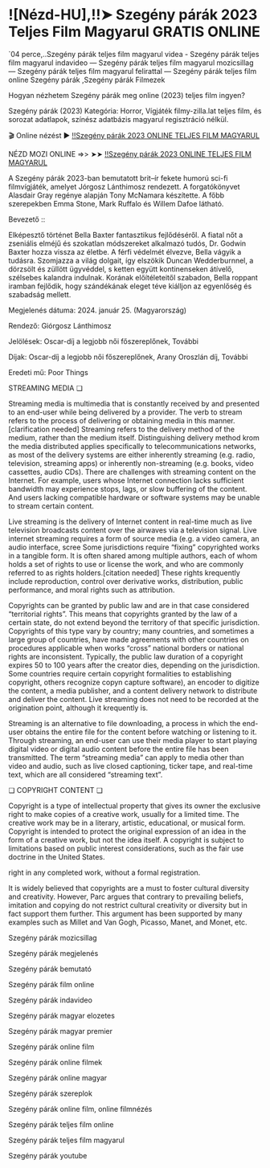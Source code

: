 # ![Nézd-HU],!!➤ Szegény párák 2023 Teljes Film Magyarul GRATIS ONLINE

`04 perce,..Szegény párák teljes film magyarul videa - Szegény párák teljes film magyarul indavideo — Szegény párák teljes film magyarul mozicsillag — Szegény párák teljes film magyarul felirattal — Szegény párák teljes film online Szegény párák ,Szegény párák Filmezek

Hogyan nézhetem Szegény párák meg online (2023) teljes film ingyen?

Szegény párák (2023) Kategória: Horror, Vígjáték filmy-zilla.lat teljes film, és sorozat adatlapok, színész adatbázis magyarul regisztráció nélkül.


🎬 Online nézést ► [!!Szegény párák 2023 ONLINE TELJES FILM MAGYARUL](https://cm.filmy-zilla.lat/hu/movie/792307)

NÉZD MOZI ONLINE =>> ➤➤ [!!Szegény párák 2023 ONLINE TELJES FILM MAGYARUL](https://cm.filmy-zilla.lat/hu/movie/792307)

A Szegény párák 2023-ban bemutatott brit–ír fekete humorú sci-fi filmvígjáték, amelyet Jórgosz Lánthimosz rendezett. A forgatókönyvet Alasdair Gray regénye alapján Tony McNamara készítette. A főbb szerepekben Emma Stone, Mark Ruffalo és Willem Dafoe látható.


Bevezető ::

Elképesztő történet Bella Baxter fantasztikus fejlődéséről. A fiatal nőt a zseniális elméjű és szokatlan módszereket alkalmazó tudós, Dr. Godwin Baxter hozza vissza az életbe. A férfi védelmét élvezve, Bella vágyik a tudásra. Szomjazza a világ dolgait, így elszökik Duncan Wedderburnnel, a dörzsölt és züllött ügyvéddel, s ketten együtt kontinenseken átívelő, szélsebes kalandra indulnak. Korának előítéleteitől szabadon, Bella roppant iramban fejlődik, hogy szándékának eleget téve kiálljon az egyenlőség és szabadság mellett.


Megjelenés dátuma: 2024. január 25. (Magyarország)

Rendező: Giórgosz Lánthimosz

Jelölések: Oscar-díj a legjobb női főszereplőnek, További

Díjak: Oscar-díj a legjobb női főszereplőnek, Arany Oroszlán díj, További

Eredeti mű: Poor Things


STREAMING MEDIA ❏


Streaming media is multimedia that is constantly received by and presented to an end-user while being delivered by a provider. The verb to stream refers to the process of delivering or obtaining media in this manner.[clarification needed] Streaming refers to the delivery method of the medium, rather than the medium itself. Distinguishing delivery method krom the media distributed applies specifically to telecommunications networks, as most of the delivery systems are either inherently streaming (e.g. radio, television, streaming apps) or inherently non-streaming (e.g. books, video cassettes, audio CDs). There are challenges with streaming content on the Internet. For example, users whose Internet connection lacks sufficient bandwidth may experience stops, lags, or slow buffering of the content. And users lacking compatible hardware or software systems may be unable to stream certain content.


Live streaming is the delivery of Internet content in real-time much as live television broadcasts content over the airwaves via a television signal. Live internet streaming requires a form of source media (e.g. a video camera, an audio interface, scree
Some jurisdictions require “fixing” copyrighted works in a tangible form. It is often shared among multiple authors, each of whom holds a set of rights to use or license the work, and who are commonly referred to as rights holders.[citation needed] These rights krequently include reproduction, control over derivative works, distribution, public performance, and moral rights such as attribution.


Copyrights can be granted by public law and are in that case considered “territorial rights”. This means that copyrights granted by the law of a certain state, do not extend beyond the territory of that specific jurisdiction. Copyrights of this type vary by country; many countries, and sometimes a large group of countries, have made agreements with other countries on procedures applicable when works “cross” national borders or national rights are inconsistent. Typically, the public law duration of a copyright expires 50 to 100 years after the creator dies, depending on the jurisdiction. Some countries require certain copyright formalities to establishing copyright, others recognize copyn capture software), an encoder to digitize the content, a media publisher, and a content delivery network to distribute and deliver the content. Live streaming does not need to be recorded at the origination point, although it krequently is.


Streaming is an alternative to file downloading, a process in which the end-user obtains the entire file for the content before watching or listening to it. Through streaming, an end-user can use their media player to start playing digital video or digital audio content before the entire file has been transmitted. The term “streaming media” can apply to media other than video and audio, such as live closed captioning, ticker tape, and real-time text, which are all considered “streaming text”.


❏ COPYRIGHT CONTENT ❏


Copyright is a type of intellectual property that gives its owner the exclusive right to make copies of a creative work, usually for a limited time. The creative work may be in a literary, artistic, educational, or musical form. Copyright is intended to protect the original expression of an idea in the form of a creative work, but not the idea itself. A copyright is subject to limitations based on public interest considerations, such as the fair use doctrine in the United States.

right in any completed work, without a formal registration.


It is widely believed that copyrights are a must to foster cultural diversity and creativity. However, Parc argues that contrary to prevailing beliefs, imitation and copying do not restrict cultural creativity or diversity but in fact support them further. This argument has been supported by many examples such as Millet and Van Gogh, Picasso, Manet, and Monet, etc.


Szegény párák mozicsillag


Szegény párák megjelenés


Szegény párák bemutató


Szegény párák film online


Szegény párák indavideo


Szegény párák magyar elozetes


Szegény párák magyar premier


Szegény párák online film


Szegény párák online filmek


Szegény párák online magyar


Szegény párák szereplok


Szegény párák online film, online filmnézés


Szegény párák teljes film online


Szegény párák teljes film magyarul


Szegény párák youtube
